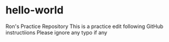 # hello-world
Ron's Practice Repository
This is a practice edit following GitHub instructiions
Please ignore any typo if any
